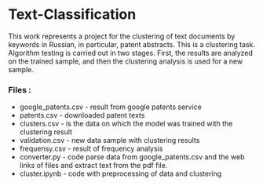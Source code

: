 # Text-Classification

This work represents a project for the clustering of text documents by keywords in Russian, in particular, patent abstracts. This is a clustering task. Algorithm testing is carried out in two stages. First, the results are analyzed on the trained sample, and then the clustering analysis is used for a new sample.

### Files : 

- google\_patents.csv - result from google patents service
- patents.csv - downloaded patent texts 
- clusters.csv -  is the data on which the model was trained with the clustering result
- validation.csv - new data sample with clustering results
- frequensy.csv - result of frequency analysis
- converter.py - code parse data from google\_patents.csv and the web links of files and extract text from the pdf file.
- cluster.ipynb - code with preprocessing of data and clustering


